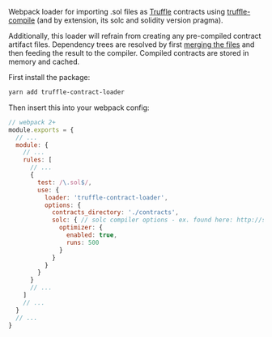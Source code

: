 Webpack loader for importing .sol files as [Truffle](http://truffleframework.com/) contracts using [truffle-compile](https://github.com/trufflesuite/truffle-compile) (and by extension, its solc and solidity version pragma).

Additionally, this loader will refrain from creating any pre-compiled contract artifact files. Dependency trees are resolved by first [merging the files](https://github.com/TiesNetwork/solidify) and then feeding the result to the compiler. Compiled contracts are stored in memory and cached.

First install the package:
```bash
yarn add truffle-contract-loader
```

Then insert this into your webpack config:
```javascript
// webpack 2+
module.exports = {
  // ...
  module: {
    // ...
    rules: [
      // ...
      {
        test: /\.sol$/,
        use: {
          loader: 'truffle-contract-loader',
          options: {
            contracts_directory: './contracts',
            solc: { // solc compiler options - ex. found here: http://solidity.readthedocs.io/en/develop/using-the-compiler.html
              optimizer: {
                enabled: true,
                runs: 500
              }
            }
          }
        }
      }
      // ...
    ]
    // ...
  }
  // ...
}
```
